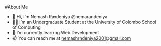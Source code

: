 #About Me

- 👋 Hi, I’m Nemash Randeniya @nemarandeniya
- 🧑‍💻 I’m an Undergraduate Student at the University of Colombo School of Computing
- 🌱 I’m currently learning Web Development
- 📫 You can reach me at nemashrndeniya2001@gmail.com


